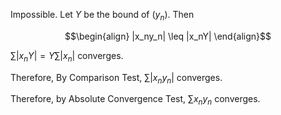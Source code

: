 Impossible. Let $` Y `$ be the bound of $`(y_n)`$. Then

```math
\begin{align}
|x_ny_n| \leq |x_nY| 
\end{align}
```

$`\sum |x_nY| = Y \sum |x_n|`$ converges.

Therefore, By Comparison Test, $` \sum |x_ny_n|`$ converges.

Therefore, by Absolute Convergence Test, $` \sum x_ny_n`$ converges.